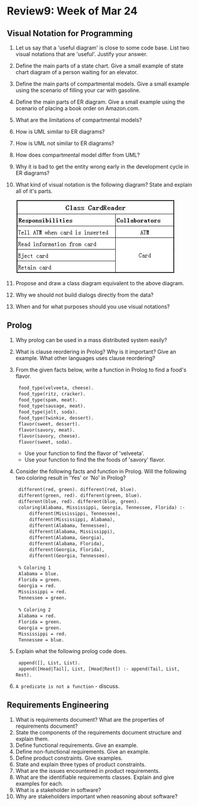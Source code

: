 # Review9: Week of Mar 24

## Visual Notation for Programming

1. Let us say that a 'useful diagram' is close to some code base. List two visual notations that are 'useful'. Justify your answer.
2. Define the main parts of a state chart. Give a small example of state chart diagram of a person waiting for an elevator.
3. Define the main parts of compartmental models. Give a small example using the scenario of filling your car with gasoline.
4. Define the main parts of ER diagram. Give a small example using the scenario of placing a book order on Amazon.com.
5. What are the limitations of compartmental models?
6. How is UML similar to ER diagrams?
7. How is UML not similar to ER diagrams?
8. How does compartmental model differ from UML?
9. Why it is bad to get the entity wrong early in the development cycle in ER diagrams?
10. What kind of visual notation is the following diagram? State and explain all of it's parts.
    
    ![](../_img/crc_ex.JPG)

11. Propose and draw a class diagram equivalent to the above diagram.
12. Why we should not build dialogs directly from the data?
13. When and for what purposes should you use visual notations?

## Prolog
1. Why prolog can be used in a mass distributed system easily?
2. What is clause reordering in Prolog? Why is it important? Give an example. What other languages uses clause reordering?
3. From the given facts below, write a function in Prolog to find a food's flavor.

        food_type(velveeta, cheese).
        food_type(ritz, cracker).
        food_type(spam, meat).
        food_type(sausage, meat).
        food_type(jolt, soda).
        food_type(twinkie, dessert).
        flavor(sweet, dessert).
        flavor(savory, meat).
        flavor(savory, cheese).
        flavor(sweet, soda).
        
    
    - Use your function to find the flavor of 'velveeta'.
    - Use your function to find the the foods of 'savory' flavor.
4. Consider the following facts and function in Prolog. Will the following two coloring result in 'Yes' or 'No' in Prolog?

        different(red, green). different(red, blue).
        different(green, red). different(green, blue).
        different(blue, red). different(blue, green).
        coloring(Alabama, Mississippi, Georgia, Tennessee, Florida) :-
            different(Mississippi, Tennessee),
            different(Mississippi, Alabama),
            different(Alabama, Tennessee),
            different(Alabama, Mississippi),
            different(Alabama, Georgia),
            different(Alabama, Florida),
            different(Georgia, Florida),
            different(Georgia, Tennessee).
            
        % Coloring 1
        Alabama = blue.
        Florida = green.
        Georgia = red.
        Mississippi = red.
        Tennessee = green.
        
        % Coloring 2
        Alabama = red.
        Florida = green.
        Georgia = green.
        Mississippi = red.
        Tennessee = blue.
    
5. Explain what the following prolog code does.

        append([], List, List).
        append([Head|Tail], List, [Head|Rest]) :- append(Tail, List, Rest).
        
    
6. `A predicate is not a function` - discuss.

## Requirements Engineering
1. What is requirements document? What are the properties of requirements document?
2. State the components of the requirements document structure and explain them.
3. Define functional requirements. Give an example.
4. Define non-functional requirements. Give an example.
5. Define product constraints. Give examples.
6. State and explain three types of product constraints.
7. What are the issues encountered in product requirements.
8. What are the identifiable requirements classes. Explain and give examples for each.
9. What is a stakeholder in software?
10. Why are stakeholders important when reasoning about software?
